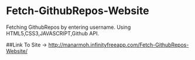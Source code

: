 # Fetch-GithubRepos-Website
Fetching GithubRepos by entering username.
Using HTML5,CSS3,JAVASCRIPT,Github API.

##Link To Site -> http://manarmoh.infinityfreeapp.com/Fetch-GithubRepos-Website/
